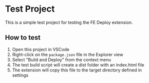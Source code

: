 # Test Project

This is a simple test project for testing the FE Deploy extension.

## How to test

1. Open this project in VSCode
2. Right-click on the `package.json` file in the Explorer view
3. Select "Build and Deploy" from the context menu
4. The test build script will create a dist folder with an index.html file
5. The extension will copy this file to the target directory defined in settings 